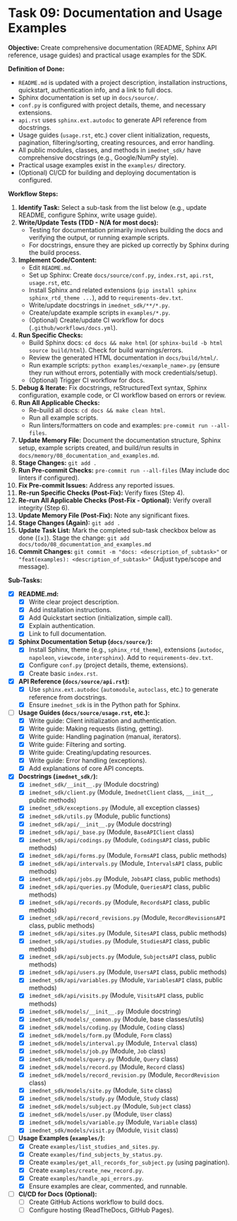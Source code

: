 # Task 09: Documentation and Usage Examples

**Objective:** Create comprehensive documentation (README, Sphinx API reference, usage guides) and practical usage examples for the SDK.

**Definition of Done:**

* `README.md` is updated with a project description, installation instructions, quickstart, authentication info, and a link to full docs.
* Sphinx documentation is set up in `docs/source/`.
* `conf.py` is configured with project details, theme, and necessary extensions.
* `api.rst` uses `sphinx.ext.autodoc` to generate API reference from docstrings.
* Usage guides (`usage.rst`, etc.) cover client initialization, requests, pagination, filtering/sorting, creating resources, and error handling.
* All public modules, classes, and methods in `imednet_sdk/` have comprehensive docstrings (e.g., Google/NumPy style).
* Practical usage examples exist in the `examples/` directory.
* (Optional) CI/CD for building and deploying documentation is configured.

**Workflow Steps:**

1. **Identify Task:** Select a sub-task from the list below (e.g., update README, configure Sphinx, write usage guide).
2. **Write/Update Tests (TDD - N/A for most docs):**
   * Testing for documentation primarily involves building the docs and verifying the output, or running example scripts.
   * For docstrings, ensure they are picked up correctly by Sphinx during the build process.
3. **Implement Code/Content:**
   * Edit `README.md`.
   * Set up Sphinx: Create `docs/source/conf.py`, `index.rst`, `api.rst`, `usage.rst`, etc.
   * Install Sphinx and related extensions (`pip install sphinx sphinx_rtd_theme ...`), add to `requirements-dev.txt`.
   * Write/update docstrings in `imednet_sdk/**/*.py`.
   * Create/update example scripts in `examples/*.py`.
   * (Optional) Create/update CI workflow for docs (`.github/workflows/docs.yml`).
4. **Run Specific Checks:**
   * Build Sphinx docs: `cd docs && make html` (or `sphinx-build -b html source build/html`). Check for build warnings/errors.
   * Review the generated HTML documentation in `docs/build/html/`.
   * Run example scripts: `python examples/<example_name>.py` (ensure they run without errors, potentially with mock credentials/setup).
   * (Optional) Trigger CI workflow for docs.
5. **Debug & Iterate:** Fix docstrings, reStructuredText syntax, Sphinx configuration, example code, or CI workflow based on errors or review.
6. **Run All Applicable Checks:**
   * Re-build all docs: `cd docs && make clean html`.
   * Run all example scripts.
   * Run linters/formatters on code and examples: `pre-commit run --all-files`.
7. **Update Memory File:** Document the documentation structure, Sphinx setup, example scripts created, and build/run results in `docs/memory/08_documentation_and_examples.md`.
8. **Stage Changes:** `git add .`
9. **Run Pre-commit Checks:** `pre-commit run --all-files` (May include doc linters if configured).
10. **Fix Pre-commit Issues:** Address any reported issues.
11. **Re-run Specific Checks (Post-Fix):** Verify fixes (Step 4).
12. **Re-run All Applicable Checks (Post-Fix - Optional):** Verify overall integrity (Step 6).
13. **Update Memory File (Post-Fix):** Note any significant fixes.
14. **Stage Changes (Again):** `git add .`
15. **Update Task List:** Mark the completed sub-task checkbox below as done (`[x]`). Stage the change: `git add docs/todo/08_documentation_and_examples.md`
16. **Commit Changes:** `git commit -m "docs: <description_of_subtask>"` or `"feat(examples): <description_of_subtask>"` (Adjust type/scope and message).

**Sub-Tasks:**

* [x] **README.md:**
  * [x] Write clear project description.
  * [x] Add installation instructions.
  * [x] Add Quickstart section (initialization, simple call).
  * [x] Explain authentication.
  * [x] Link to full documentation.
* [x] **Sphinx Documentation Setup (`docs/source/`):**
  * [x] Install Sphinx, theme (e.g., `sphinx_rtd_theme`), extensions (`autodoc`, `napoleon`, `viewcode`, `intersphinx`). Add to `requirements-dev.txt`.
  * [x] Configure `conf.py` (project details, theme, extensions).
  * [x] Create basic `index.rst`.
* [x] **API Reference (`docs/source/api.rst`):**
  * [x] Use `sphinx.ext.autodoc` (`automodule`, `autoclass`, etc.) to generate reference from docstrings.
  * [x] Ensure `imednet_sdk` is in the Python path for Sphinx.
* [ ] **Usage Guides (`docs/source/usage.rst`, etc.):**
  * [x] Write guide: Client initialization and authentication.
  * [x] Write guide: Making requests (listing, getting).
  * [x] Write guide: Handling pagination (manual, iterators).
  * [x] Write guide: Filtering and sorting.
  * [x] Write guide: Creating/updating resources.
  * [x] Write guide: Error handling (exceptions).
  * [x] Add explanations of core API concepts.
* [x] **Docstrings (`imednet_sdk/`):**
  * [x] `imednet_sdk/__init__.py` (Module docstring)
  * [x] `imednet_sdk/client.py` (Module, `ImednetClient` class, `__init__`, public methods)
  * [x] `imednet_sdk/exceptions.py` (Module, all exception classes)
  * [x] `imednet_sdk/utils.py` (Module, public functions)
  * [x] `imednet_sdk/api/__init__.py` (Module docstring)
  * [x] `imednet_sdk/api/_base.py` (Module, `BaseAPIClient` class)
  * [x] `imednet_sdk/api/codings.py` (Module, `CodingsAPI` class, public methods)
  * [x] `imednet_sdk/api/forms.py` (Module, `FormsAPI` class, public methods)
  * [x] `imednet_sdk/api/intervals.py` (Module, `IntervalsAPI` class, public methods)
  * [x] `imednet_sdk/api/jobs.py` (Module, `JobsAPI` class, public methods)
  * [x] `imednet_sdk/api/queries.py` (Module, `QueriesAPI` class, public methods)
  * [x] `imednet_sdk/api/records.py` (Module, `RecordsAPI` class, public methods)
  * [x] `imednet_sdk/api/record_revisions.py` (Module, `RecordRevisionsAPI` class, public methods)
  * [x] `imednet_sdk/api/sites.py` (Module, `SitesAPI` class, public methods)
  * [x] `imednet_sdk/api/studies.py` (Module, `StudiesAPI` class, public methods)
  * [x] `imednet_sdk/api/subjects.py` (Module, `SubjectsAPI` class, public methods)
  * [x] `imednet_sdk/api/users.py` (Module, `UsersAPI` class, public methods)
  * [x] `imednet_sdk/api/variables.py` (Module, `VariablesAPI` class, public methods)
  * [x] `imednet_sdk/api/visits.py` (Module, `VisitsAPI` class, public methods)
  * [x] `imednet_sdk/models/__init__.py` (Module docstring)
  * [x] `imednet_sdk/models/_common.py` (Module, base classes/utils)
  * [x] `imednet_sdk/models/coding.py` (Module, `Coding` class)
  * [x] `imednet_sdk/models/form.py` (Module, `Form` class)
  * [x] `imednet_sdk/models/interval.py` (Module, `Interval` class)
  * [x] `imednet_sdk/models/job.py` (Module, `Job` class)
  * [x] `imednet_sdk/models/query.py` (Module, `Query` class)
  * [x] `imednet_sdk/models/record.py` (Module, `Record` class)
  * [x] `imednet_sdk/models/record_revision.py` (Module, `RecordRevision` class)
  * [x] `imednet_sdk/models/site.py` (Module, `Site` class)
  * [x] `imednet_sdk/models/study.py` (Module, `Study` class)
  * [x] `imednet_sdk/models/subject.py` (Module, `Subject` class)
  * [x] `imednet_sdk/models/user.py` (Module, `User` class)
  * [x] `imednet_sdk/models/variable.py` (Module, `Variable` class)
  * [x] `imednet_sdk/models/visit.py` (Module, `Visit` class)
* [ ] **Usage Examples (`examples/`):**
  * [x] Create `examples/list_studies_and_sites.py`.
  * [x] Create `examples/find_subjects_by_status.py`.
  * [x] Create `examples/get_all_records_for_subject.py` (using pagination).
  * [x] Create `examples/create_new_record.py`.
  * [x] Create `examples/handle_api_errors.py`.
  * [x] Ensure examples are clear, commented, and runnable.
* [ ] **CI/CD for Docs (Optional):**
  * [ ] Create GitHub Actions workflow to build docs.
  * [ ] Configure hosting (ReadTheDocs, GitHub Pages).
